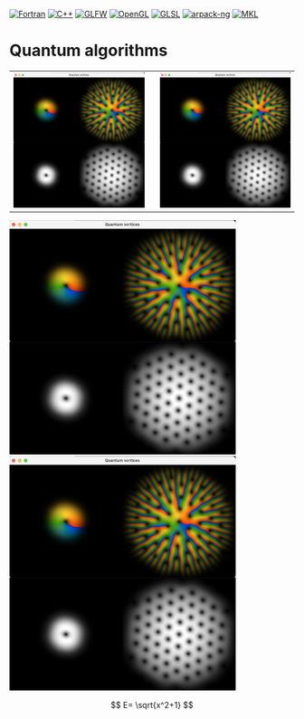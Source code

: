 [![Fortran](https://img.shields.io/badge/Fortran-2003-blue)](https://en.wikipedia.org/wiki/Fortran_2003)
[![C++](https://img.shields.io/badge/C%2B%2B-11-blue)](https://en.cppreference.com/w/cpp/11)
[![GLFW](https://img.shields.io/badge/GLFW-3.4-blue)](https://www.glfw.org)
[![OpenGL](https://img.shields.io/badge/OpenGL-4.1-blue)](https://www.opengl.org/)
[![GLSL](https://img.shields.io/badge/GLSL-4.10-blue)](https://docs.gl/sl4/all)
[![arpack-ng](https://img.shields.io/badge/arpack-ng-blue?logo=github)](https://github.com/opencollab/arpack-ng)
[![MKL](https://img.shields.io/badge/Intel%20MKL-2023.2-blue)](https://software.intel.com/content/www/us/en/develop/tools/math-kernel-library.html)



# Quantum algorithms

<table>
  <tr>
    <td style="padding-right: 20px;"><img src="images/vortices.png" alt="Image 1" width="300"></td>
    <td><img src="images/vortices.png" alt="Image 2" width="300"></td>
  </tr>
</table>

<p>
  <img src="images/vortices.png" alt="Image 1" width="400" style="margin-right: 20">
  <img src="images/vortices.png" alt="Image 2" width="400">
</p>

$$
E= \sqrt{x^2+1}
$$
